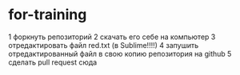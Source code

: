 # for-training

1 форкнуть репозиторий
2 скачать его себе на компьютер
3 отредактировать файл red.txt (в Sublime!!!!)
4 запушить отредактированный файл в свою копию репозитория на github
5 сделать pull request сюда
